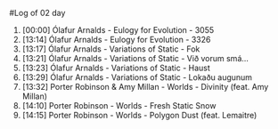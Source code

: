 #Log of 02 day

1. [00:00] Ólafur Arnalds - Eulogy for Evolution - 3055
1. [13:14] Ólafur Arnalds - Eulogy for Evolution - 3326
1. [13:17] Ólafur Arnalds - Variations of Static - Fok
1. [13:21] Ólafur Arnalds - Variations of Static - Við vorum smá...
1. [13:23] Ólafur Arnalds - Variations of Static - Haust
1. [13:29] Ólafur Arnalds - Variations of Static - Lokaðu augunum
1. [13:32] Porter Robinson & Amy Millan - Worlds - Divinity (feat. Amy Millan)
1. [14:10] Porter Robinson - Worlds - Fresh Static Snow
1. [14:15] Porter Robinson - Worlds - Polygon Dust (feat. Lemaitre)

